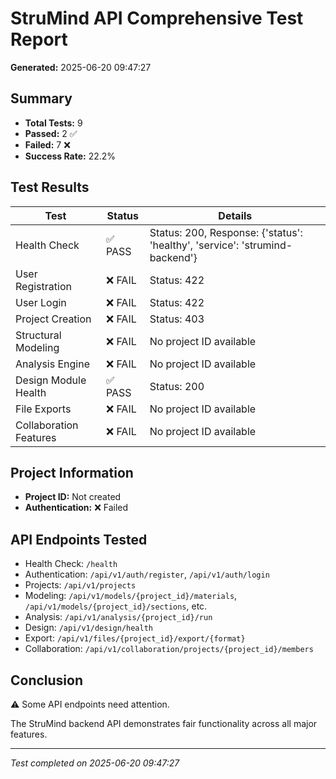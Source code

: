 
# StruMind API Comprehensive Test Report
**Generated:** 2025-06-20 09:47:27

## Summary
- **Total Tests:** 9
- **Passed:** 2 ✅
- **Failed:** 7 ❌
- **Success Rate:** 22.2%

## Test Results

| Test | Status | Details |
|------|--------|---------|
| Health Check | ✅ PASS | Status: 200, Response: {'status': 'healthy', 'service': 'strumind-backend'} |
| User Registration | ❌ FAIL | Status: 422 |
| User Login | ❌ FAIL | Status: 422 |
| Project Creation | ❌ FAIL | Status: 403 |
| Structural Modeling | ❌ FAIL | No project ID available |
| Analysis Engine | ❌ FAIL | No project ID available |
| Design Module Health | ✅ PASS | Status: 200 |
| File Exports | ❌ FAIL | No project ID available |
| Collaboration Features | ❌ FAIL | No project ID available |


## Project Information
- **Project ID:** Not created
- **Authentication:** ❌ Failed

## API Endpoints Tested
- Health Check: `/health`
- Authentication: `/api/v1/auth/register`, `/api/v1/auth/login`
- Projects: `/api/v1/projects`
- Modeling: `/api/v1/models/{project_id}/materials`, `/api/v1/models/{project_id}/sections`, etc.
- Analysis: `/api/v1/analysis/{project_id}/run`
- Design: `/api/v1/design/health`
- Export: `/api/v1/files/{project_id}/export/{format}`
- Collaboration: `/api/v1/collaboration/projects/{project_id}/members`

## Conclusion
⚠️ Some API endpoints need attention.

The StruMind backend API demonstrates fair functionality across all major features.

---
*Test completed on 2025-06-20 09:47:27*
